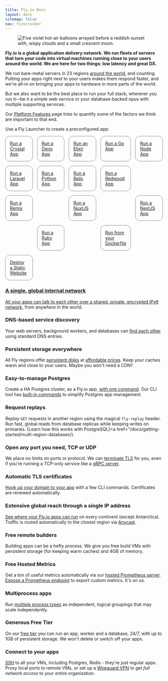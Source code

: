 ```yaml
---
title: Fly.io Docs
layout: docs
sitemap: false
nav: firecracker
---
```


<figure>
  <img src="/public/images/docs-intro.jpg" srcset="/public/images/docs-intro@2x.jpg 2x" alt="Five violet hot-air balloons arrayed before a reddish sunset with, wispy clouds and a small crescent moon.">
</figure>

**Fly.io is a global application delivery network. We run fleets of servers that turn your code into virtual machines running close to your users around the world. We are here for two things: low latency and great DX.**

We run bare-metal servers in 23 regions [around the world](/docs/reference/regions/), and counting. Putting your apps right next to your users makes them respond faster, and we're all-in on bringing your apps to hardware in more parts of the world. 

But we also want to be the best place to run your full stack, wherever you run it&mdash;be it a simple web service or your database-backed opus with multiple supporting services. 

Our [Platform Features]() page tries to quantify some of the factors we think are important to that end.

Use a Fly Launcher to create a preconfigured app:
<div class="c-boxes">
  <div style="border: 1px solid grey;  border-radius: 1em; padding: 1em;">
  <a href="/docs/getting-started/crystal/">Run a Crystal App</a>
  </div>
  <div style="border: 1px solid grey;  border-radius: 1em; padding: 1em;">
  <a href="/docs/getting-started/deno/">Run a Deno App</a>
  </div>
  <div style="border: 1px solid grey;  border-radius: 1em; padding: 1em;">
  <a href="/docs/getting-started/elixir/">Run an Elixir App</a>
  </div>
  <div style="border: 1px solid grey;  border-radius: 1em; padding: 1em;">
  <a href="/docs/getting-started/golang/">Run a Go App</a>
  </div>
  <div style="border: 1px solid grey;  border-radius: 1em; padding: 1em;">
  <a href="/docs/getting-started/node/">Run a Node App</a>
  </div>
  <div style="border: 1px solid grey;  border-radius: 1em; padding: 1em;">
  <a href="/docs/getting-started/laravel/">Run a Laravel App</a>
  </div>
  <div style="border: 1px solid grey;  border-radius: 1em; padding: 1em;">
  <a href="/docs/getting-started/python/">Run a Python App</a>
  </div>
  <div style="border: 1px solid grey;  border-radius: 1em; padding: 1em;">
  <a href="/docs/getting-started/rails/">Run a Rails App</a>
  </div>
  <div style="border: 1px solid grey;  border-radius: 1em; padding: 1em;">
  <a href="/docs/getting-started/redwood/">Run a Redwood App
  </div>
  <div style="border: 1px solid grey;  border-radius: 1em; padding: 1em;">
  <a href="/docs/getting-started/remix/">Run a Remix App
  </div>
  <div style="border: 1px solid grey;  border-radius: 1em; padding: 1em;">
  <a href="/docs/getting-started/nuxtjs/">Run a NuxtJS App
  </div>
  <div style="border: 1px solid grey;  border-radius: 1em; padding: 1em;">
  <a href="/docs/getting-started/nextjs/">Run a NextJS App
  </div>
  <div style="border: 1px solid grey;  border-radius: 1em; padding: 1em;">
  <a href="/docs/getting-started/ruby/">Run a Ruby App
  </div>
  <div style="border: 1px solid grey;  border-radius: 1em; padding: 1em;">
  <a href="/docs/getting-started/dockerfile/">Run from your Dockerfile
  </div>
  <div style="border: 1px solid grey;  border-radius: 1em; padding: 1em;">
  <a href="/docs/getting-started/static/">Deploy a Static Website
  </div>
</div>



### A single, global internal network

All your apps can talk to each other over a [shared, private, encrypted IPv6 network](/docs/reference/private-networking/), from anywhere in the world.

### DNS-based service discovery

Your web servers, background workers, and databases can [find each other](/docs/reference/private-networking/#discovering-apps-through-dns-on-an-instance) using standard DNS entries.

### Persistent storage everywhere

All Fly regions offer [persistent disks](/docs/reference/volumes/) at [affordable prices](/docs/about/pricing/#persistent-storage-volumes). Keep your caches warm and close to your users. Maybe you won't need a CDN?

### Easy-to-manage Postgres

Create a HA Postgres cluster, as a Fly.io app, [with one command](/docs/reference/postgres/#creating-a-postgres-app). Our CLI tool has [built-in commands](/docs/flyctl/postgres/) to simplify Postgres app management.

### Request replays

_Replay_ `GET` requests in another region using the magical `fly-replay` header. Run fast, global reads from database replicas while keeping writes on primaries. [Learn how this works with PostgreSQL]<a href="/docs/getting-started/multi-region-databases/).

### Open any port you need, TCP or UDP

We place no limits on ports or protocol. We can [terminate TLS](/docs/reference/services/#tls) for you, even if you're running a TCP-only service like a [gRPC server](https://github.com/fly-apps/grpc-service/).

### Automatic TLS certificates

[Hook up your domain to your app](/docs/app-guides/custom-domains-with-fly/) with a few CLI commands. Certificates are renewed automatically.

### Extensive global reach through a single IP address

[See where your Fly.io apps can run](/docs/reference/regions/) on every continent (except Antarctica). Traffic is routed automatically to the closest region via [Anycast](/docs/reference/services/#anycast).

### Free remote builders

Building apps can be a hefty process. We give you free build VMs with persistent storage (for keeping warm caches) and 4GB of memory.

### Free Hosted Metrics

Get a ton of useful metrics automatically via our [hosted Prometheus server](/docs/reference/metrics/). [Expose a Prometheus endpoint](/docs/reference/metrics/#sending-custom-metrics-to-prometheus) to export custom metrics. It's on us.

### Multiprocess apps

Run [multiple process types](https://community.fly.io/t/preview-multi-process-apps-get-your-workers-here/2316) as independent, logical groupings that may scale independently.

### Generous Free Tier

On our [free tier](/docs/about/pricing/#free-allowances) you can run an app, worker and a database, 24/7, with up to 1GB of persistent storage. We won't delete or switch off your apps.

### Connect to your apps

[SSH](/docs/flyctl/ssh/) to all your VMs, including Postgres, Redis - they're just regular apps. Proxy local ports to remote VMs, or set  up a [Wireguard VPN](/docs/reference/private-networking/#private-network-vpn) to get _full network access_ to your entire organization.


<style>

.c-boxes {
  display: grid; 
  gap: 1em;
  grid-template-columns: repeat(5, 1fr);
}

</style>